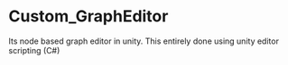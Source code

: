 # Custom_GraphEditor

Its node based graph editor in unity. 
This entirely done using unity editor scripting (C#)
